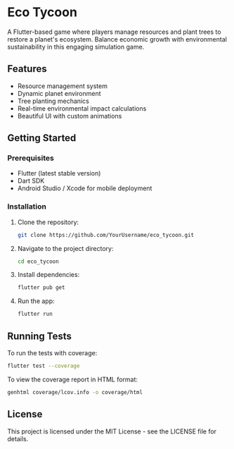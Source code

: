 # Eco Tycoon

A Flutter-based game where players manage resources and plant trees to restore a planet's ecosystem. Balance economic growth with environmental sustainability in this engaging simulation game.

## Features

- Resource management system
- Dynamic planet environment
- Tree planting mechanics
- Real-time environmental impact calculations
- Beautiful UI with custom animations

## Getting Started

### Prerequisites

- Flutter (latest stable version)
- Dart SDK
- Android Studio / Xcode for mobile deployment

### Installation

1. Clone the repository:
   ```bash
   git clone https://github.com/YourUsername/eco_tycoon.git
   ```

2. Navigate to the project directory:
   ```bash
   cd eco_tycoon
   ```

3. Install dependencies:
   ```bash
   flutter pub get
   ```

4. Run the app:
   ```bash
   flutter run
   ```

## Running Tests

To run the tests with coverage:
```bash
flutter test --coverage
```

To view the coverage report in HTML format:
```bash
genhtml coverage/lcov.info -o coverage/html
```

## License

This project is licensed under the MIT License - see the LICENSE file for details.
